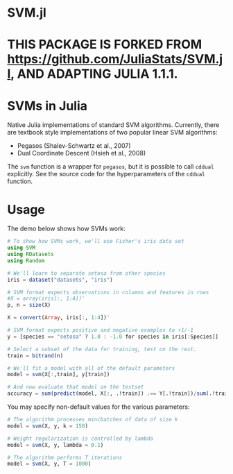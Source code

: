 SVM.jl
======

# THIS PACKAGE IS FORKED FROM https://github.com/JuliaStats/SVM.jl, AND ADAPTING JULIA 1.1.1.



# SVMs in Julia

Native Julia implementations of standard SVM algorithms.
Currently, there are textbook style implementations of
two popular linear SVM algorithms:

* Pegasos (Shalev-Schwartz et al., 2007)
* Dual Coordinate Descent (Hsieh et al., 2008)

The `svm` function is a wrapper for `pegasos`, but it is
possible to call `cddual` explicitly. See the source code
for the hyperparameters of the `cddual` function.

# Usage

The demo below shows how SVMs work:

```julia
# To show how SVMs work, we'll use Fisher's iris data set
using SVM
using RDatasets
using Random

# We'll learn to separate setosa from other species
iris = dataset("datasets", "iris")

# SVM format expects observations in columns and features in rows
#X = array(iris[:, 1:4])'
p, n = size(X)

X = convert(Array, iris[:, 1:4])'

# SVM format expects positive and negative examples to +1/-1
y = [species == "setosa" ? 1.0 : -1.0 for species in iris[:Species]]

# Select a subset of the data for training, test on the rest.
train = bitrand(n)

# We'll fit a model with all of the default parameters
model = svm(X[:,train], y[train])

# And now evaluate that model on the testset
accuracy = sum(predict(model, X[:, .!train]) .== Y[.!train])/sum(.!train)
```

You may specify non-default values for the various parameters:

```julia
# The algorithm processes minibatches of data of size k
model = svm(X, y, k = 150)

# Weight regularization is controlled by lambda
model = svm(X, y, lambda = 0.1)

# The algorithm performs T iterations
model = svm(X, y, T = 1000)
```

